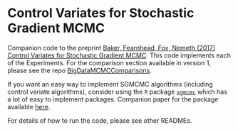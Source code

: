 # Control Variates for Stochastic Gradient MCMC

Companion code to the preprint [Baker, Fearnhead, Fox, Nemeth (2017) Control Variates for Stochastic Gradient MCMC](https://arxiv.org/abs/1706.05439). This code implements each of the Experiments. For the comparison section available in version 1, please see the repo [BigDataMCMCComparisons](https://github.com/jbaker92/BigDataMCMCComparisons).

If you want an easy way to implement SGMCMC algorithms (including control variate algorithms), consider using the `R` package [`sgmcmc`](https://cran.r-project.org/web/packages/sgmcmc/index.html) which has a lot of easy to implement packages. Companion paper for the package available [here](https://arxiv.org/abs/1710.00578).

For details of how to run the code, please see other READMEs.
